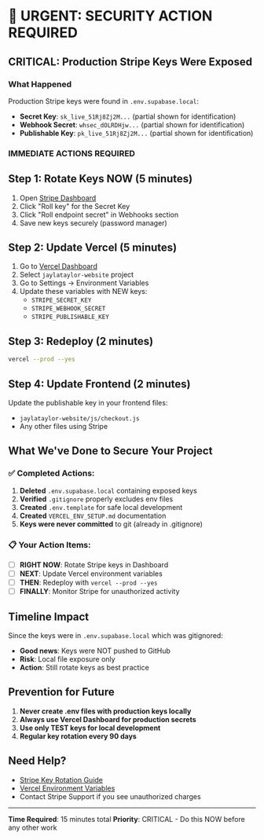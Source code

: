 # 🚨 URGENT: SECURITY ACTION REQUIRED

## CRITICAL: Production Stripe Keys Were Exposed

### What Happened
Production Stripe keys were found in `.env.supabase.local`:
- **Secret Key**: `sk_live_51Rj8Zj2M...` (partial shown for identification)
- **Webhook Secret**: `whsec_dOLRDHjw...` (partial shown for identification)
- **Publishable Key**: `pk_live_51Rj8Zj2M...` (partial shown for identification)

### IMMEDIATE ACTIONS REQUIRED

## Step 1: Rotate Keys NOW (5 minutes)
1. Open [Stripe Dashboard](https://dashboard.stripe.com/apikeys)
2. Click "Roll key" for the Secret Key
3. Click "Roll endpoint secret" in Webhooks section
4. Save new keys securely (password manager)

## Step 2: Update Vercel (5 minutes)
1. Go to [Vercel Dashboard](https://vercel.com/dashboard)
2. Select `jaylataylor-website` project
3. Go to Settings → Environment Variables
4. Update these variables with NEW keys:
   - `STRIPE_SECRET_KEY`
   - `STRIPE_WEBHOOK_SECRET`
   - `STRIPE_PUBLISHABLE_KEY`

## Step 3: Redeploy (2 minutes)
```bash
vercel --prod --yes
```

## Step 4: Update Frontend (2 minutes)
Update the publishable key in your frontend files:
- `jaylataylor-website/js/checkout.js`
- Any other files using Stripe

## What We've Done to Secure Your Project

### ✅ Completed Actions:
1. **Deleted** `.env.supabase.local` containing exposed keys
2. **Verified** `.gitignore` properly excludes env files
3. **Created** `.env.template` for safe local development
4. **Created** `VERCEL_ENV_SETUP.md` documentation
5. **Keys were never committed** to git (already in .gitignore)

### 📋 Your Action Items:
- [ ] **RIGHT NOW**: Rotate Stripe keys in Dashboard
- [ ] **NEXT**: Update Vercel environment variables
- [ ] **THEN**: Redeploy with `vercel --prod --yes`
- [ ] **FINALLY**: Monitor Stripe for unauthorized activity

## Timeline Impact

Since the keys were in `.env.supabase.local` which was gitignored:
- **Good news**: Keys were NOT pushed to GitHub
- **Risk**: Local file exposure only
- **Action**: Still rotate keys as best practice

## Prevention for Future

1. **Never create .env files with production keys locally**
2. **Always use Vercel Dashboard for production secrets**
3. **Use only TEST keys for local development**
4. **Regular key rotation every 90 days**

## Need Help?

- [Stripe Key Rotation Guide](https://stripe.com/docs/keys#rotate-keys)
- [Vercel Environment Variables](https://vercel.com/docs/environment-variables)
- Contact Stripe Support if you see unauthorized charges

---

**Time Required**: 15 minutes total
**Priority**: CRITICAL - Do this NOW before any other work